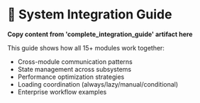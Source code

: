 # 🔗 System Integration Guide

**Copy content from 'complete_integration_guide' artifact here**

This guide shows how all 15+ modules work together:
- Cross-module communication patterns
- State management across subsystems
- Performance optimization strategies
- Loading coordination (always/lazy/manual/conditional)
- Enterprise workflow examples
